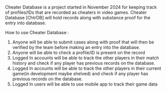 Cheater Database is a project started in November 2024 for keeping track of profiles/IDs that are recorded as cheaters in video games. Cheater Database [ChtrDB] will hold records along with substance proof for the entry into database. 

How to use Cheater Database :

1) Anyone will be able to submit cases along with proof that will then be verified by the team before making an entry into the database.
2) Anyone will be able to check a profile/ID is present on the record
3) Logged In accounts will be able to track the other players in their match history and check if any player has previous records on the database.
4) Logged In accounts will be able to track the other players in their current game(in development maybe shelved) and check if any player has previous records on the database.
5) Logged In users will be able to use mobile app to track their game data
